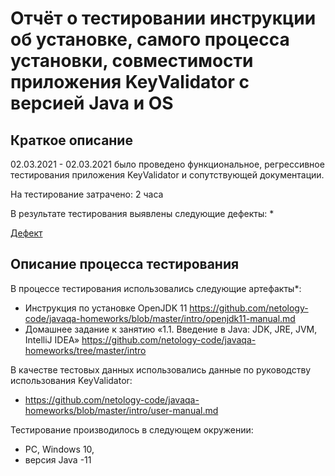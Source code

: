 # Отчёт о тестировании инструкции об установке, самого процесса установки, совместимости приложения KeyValidator с версией Java и OS

## Краткое описание

02.03.2021 - 02.03.2021 было проведено функциональное, регрессивное тестирования приложения KeyValidator и сопутствующей документации.

На тестирование затрачено: 2 часа 

В результате тестирования выявлены следующие дефекты:
* 

[Дефект](https://github.com/Kirill-51/Testing-KeyValidator/issues/1#issue-819656132 "Баг")

## Описание процесса тестирования

В процессе тестирования использовались следующие артефакты*:
* Инструкция по установке OpenJDK 11 https://github.com/netology-code/javaqa-homeworks/blob/master/intro/openjdk11-manual.md
* Домашнее задание к занятию «1.1. Введение в Java: JDK, JRE, JVM, IntelliJ IDEA» https://github.com/netology-code/javaqa-homeworks/tree/master/intro



В качестве тестовых данных использовались данные по руководству использования KeyValidator:
* https://github.com/netology-code/javaqa-homeworks/blob/master/intro/user-manual.md


Тестирование производилось в следующем окружении:
* PC, Windows 10,
* версия Java -11

